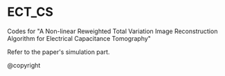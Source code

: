 # ECT_CS

Codes for "A Non-linear Reweighted Total Variation Image Reconstruction Algorithm for Electrical Capacitance Tomography"

Refer to the paper's simulation part.

@copyright

